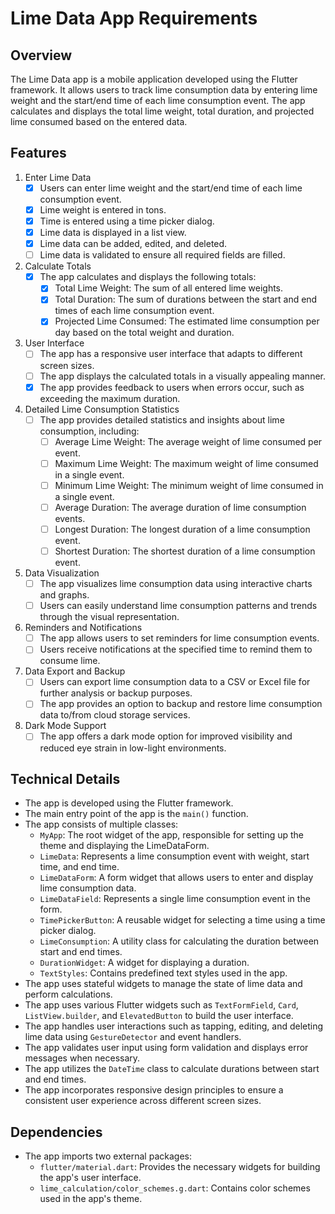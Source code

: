 # Lime Data App Requirements

## Overview

The Lime Data app is a mobile application developed using the Flutter framework. It allows users to track lime consumption data by entering lime weight and the start/end time of each lime consumption event. The app calculates and displays the total lime weight, total duration, and projected lime consumed based on the entered data.

## Features

1. Enter Lime Data
   - [x] Users can enter lime weight and the start/end time of each lime consumption event.
   - [x] Lime weight is entered in tons.
   - [x] Time is entered using a time picker dialog.
   - [x] Lime data is displayed in a list view.
   - [x] Lime data can be added, edited, and deleted.
   - [ ] Lime data is validated to ensure all required fields are filled.

2. Calculate Totals
   - [x] The app calculates and displays the following totals:
     - [x] Total Lime Weight: The sum of all entered lime weights.
     - [x] Total Duration: The sum of durations between the start and end times of each lime consumption event.
     - [x] Projected Lime Consumed: The estimated lime consumption per day based on the total weight and duration.

3. User Interface
   - [ ] The app has a responsive user interface that adapts to different screen sizes.
   - [ ] The app displays the calculated totals in a visually appealing manner.
   - [x] The app provides feedback to users when errors occur, such as exceeding the maximum duration.

4. Detailed Lime Consumption Statistics
   - [ ] The app provides detailed statistics and insights about lime consumption, including:
     - [ ] Average Lime Weight: The average weight of lime consumed per event.
     - [ ] Maximum Lime Weight: The maximum weight of lime consumed in a single event.
     - [ ] Minimum Lime Weight: The minimum weight of lime consumed in a single event.
     - [ ] Average Duration: The average duration of lime consumption events.
     - [ ] Longest Duration: The longest duration of a lime consumption event.
     - [ ] Shortest Duration: The shortest duration of a lime consumption event.

5. Data Visualization
   - [ ] The app visualizes lime consumption data using interactive charts and graphs.
   - [ ] Users can easily understand lime consumption patterns and trends through the visual representation.

6. Reminders and Notifications
   - [ ] The app allows users to set reminders for lime consumption events.
   - [ ] Users receive notifications at the specified time to remind them to consume lime.

7. Data Export and Backup
   - [ ] Users can export lime consumption data to a CSV or Excel file for further analysis or backup purposes.
   - [ ] The app provides an option to backup and restore lime consumption data to/from cloud storage services.

8. Dark Mode Support
   - [ ] The app offers a dark mode option for improved visibility and reduced eye strain in low-light environments.

## Technical Details

- The app is developed using the Flutter framework.
- The main entry point of the app is the `main()` function.
- The app consists of multiple classes:
  - `MyApp`: The root widget of the app, responsible for setting up the theme and displaying the LimeDataForm.
  - `LimeData`: Represents a lime consumption event with weight, start time, and end time.
  - `LimeDataForm`: A form widget that allows users to enter and display lime consumption data.
  - `LimeDataField`: Represents a single lime consumption event in the form.
  - `TimePickerButton`: A reusable widget for selecting a time using a time picker dialog.
  - `LimeConsumption`: A utility class for calculating the duration between start and end times.
  - `DurationWidget`: A widget for displaying a duration.
  - `TextStyles`: Contains predefined text styles used in the app.
- The app uses stateful widgets to manage the state of lime data and perform calculations.
- The app uses various Flutter widgets such as `TextFormField`, `Card`, `ListView.builder`, and `ElevatedButton` to build the user interface.
- The app handles user interactions such as tapping, editing, and deleting lime data using `GestureDetector` and event handlers.
- The app validates user input using form validation and displays error messages when necessary.
- The app utilizes the `DateTime` class to calculate durations between start and end times.
- The app incorporates responsive design principles to ensure a consistent user experience across different screen sizes.

## Dependencies

- The app imports two external packages:
  - `flutter/material.dart`: Provides the necessary widgets for building the app's user interface.
  - `lime_calculation/color_schemes.g.dart`: Contains color schemes used in the app's theme.
